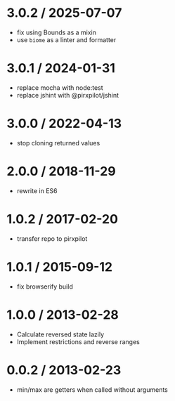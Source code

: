 
3.0.2 / 2025-07-07
==================

 * fix using Bounds as a mixin
 * use `biome` as a linter and formatter

3.0.1 / 2024-01-31
==================

 * replace mocha with node:test
 * replace jshint with @pirxpilot/jshint

3.0.0 / 2022-04-13
==================

 * stop cloning returned values

2.0.0 / 2018-11-29
==================

 * rewrite in ES6

1.0.2 / 2017-02-20
==================

 * transfer repo to pirxpilot

1.0.1 / 2015-09-12
==================

 * fix browserify build

1.0.0 / 2013-02-28 
==================

 * Calculate reversed state lazily
 * Implement restrictions and reverse ranges

0.0.2 / 2013-02-23 
==================

 * min/max are getters when called without arguments
